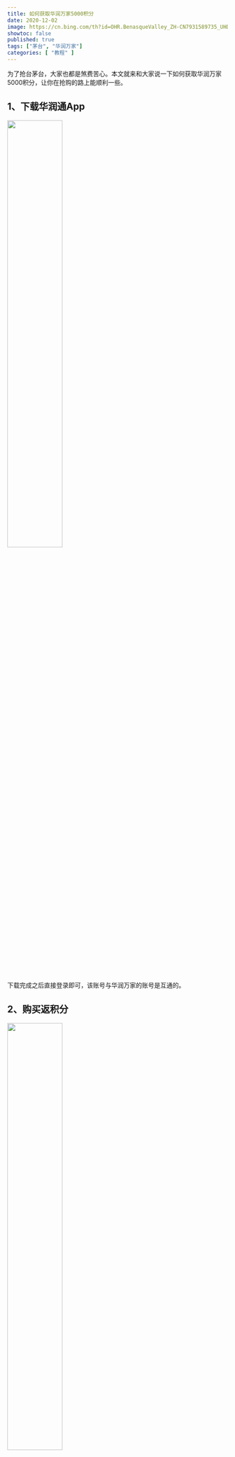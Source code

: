 ```yaml
---
title: 如何获取华润万家5000积分
date: 2020-12-02
image: https://cn.bing.com/th?id=OHR.BenasqueValley_ZH-CN7931589735_UHD.jpg
showtoc: false 
published: true
tags: ["茅台", "华润万家"]
categories: [ "教程" ]
---
```


为了抢台茅台，大家也都是煞费苦心。本文就来和大家说一下如何获取华润万家5000积分，让你在抢购的路上能顺利一些。

<!--more-->

## 1、下载华润通App

<img src="https://miiluu.oss-cn-shanghai.aliyuncs.com/blog/littleplan/hrwj_1.png" width="50%" height="50%">

下载完成之后直接登录即可，该账号与华润万家的账号是互通的。

## 2、购买返积分

<img src="https://miiluu.oss-cn-shanghai.aliyuncs.com/blog/littleplan/hrwj_2_1.png" width="50%" height="50%">

登录注册之后在首页可以看到 5000积分轻松攒 活动页，点击活动页面。

<img src="https://miiluu.oss-cn-shanghai.aliyuncs.com/blog/littleplan/hrwj_3.png" width="50%" height="50%">

进入到活动页之后向下滑动页面，找到 买即得5900积分，点击进入到百倍积分专区。

<img src="https://miiluu.oss-cn-shanghai.aliyuncs.com/blog/littleplan/hrwj_4.png" width="50%" height="50%">

在此页面向下滑动找到 专享100倍积分，可以看到这几件商品是返百倍积分的，这里推荐购买 1积分+50元 的商品，购买之后就可以得到 5000 积分了。

## 3、兑换积分

<img src="https://miiluu.oss-cn-shanghai.aliyuncs.com/blog/littleplan/hrwj_2_2.png" width="50%" height="50%">

如果你不想通过购物返积分，那么还可以通过兑换得积分。在首页点击 积分互换。

<img src="https://miiluu.oss-cn-shanghai.aliyuncs.com/blog/littleplan/hrwj_5.png" width="50%" height="50%">

然后你可以通过以上几种途径兑换积分，比较推荐中国移动和钢镚兑换积分。

## 祝你好运

以上就是获取5000积分的方式了，希望小伙伴们都能顺利的抢到茅台。
如果有帮助到你的话，还请点个在看~